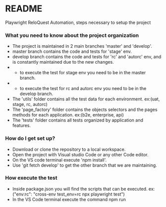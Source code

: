 # README #

Playwright ReloQuest Automation, steps necessary to setup the project 

### What you need to know about the project organization

* The project is maintained in 2 main branches 'master' and 'develop'.
* master branch contains the code and tests for 'stage' env.
* develop branch contains the code and tests for 'rc' and 'autorc' env, and is constantly maintained due to the new changes.
*  * to execute the test for stage env you need to be in the master branch.
*  * to execute the test for rc and autorc env you need to be in the develop branch. 
* The 'utils' folder contains all the test data for each environment. ex:(uat, stage, rc, autorc)
* The 'page_factory' folder contains the objects selectors and the pages methods for each application. ex:(b2e, enterprise, api)
* The 'tests' folder contains all tests organized by application and features.

### How do I get set up? ###

* Download or clone the repository to a local workspace.
* Open the project with Visual studio Code or any other Code editor.
* On the VS code terminal execute 'npm install'.
* Use 'git fetch develop' to get the other branch that we are maintaining.   


### How execute the test ###

* Inside package.json you will find the scripts that can be executed. ex:("env:rc": "cross-env test_env=rc npx playwright test")
* In the VS Code terminal execute the command npm run <script>  ex:(npm run env:stage or npm run env:stage:e2e)
* For debug purpose execute 'npm run <script> -- --debug'

### Who do I talk to? ###

* Repo owner or admin (Jose Melendez or Ernesto Quinta)
